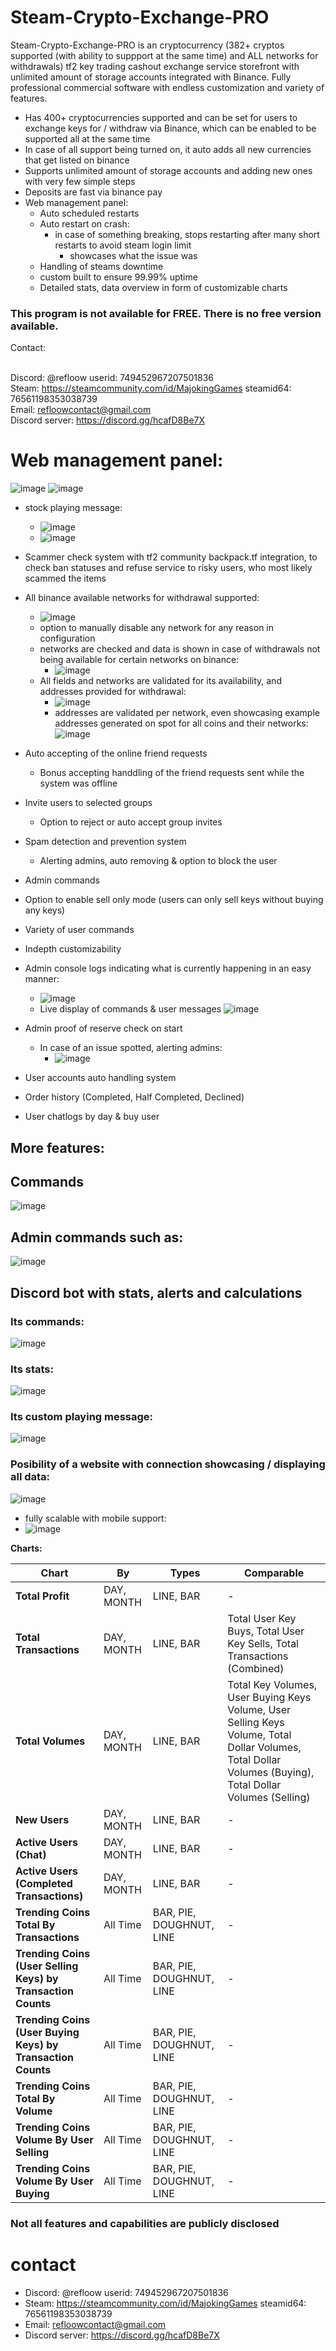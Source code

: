 # Steam-Crypto-Exchange-PRO
Steam-Crypto-Exchange-PRO is an cryptocurrency (382+ cryptos supported (with ability to suppport at the same time) and ALL networks for withdrawals) tf2 key trading cashout exchange service storefront with unlimited amount of storage accounts integrated with Binance. Fully professional commercial software with endless customization and variety of features.

- Has 400+ cryptocurrencies supported and can be set for users to exchange keys for / withdraw via Binance, which can be enabled to be supported all at the same time
- In case of all support being turned on, it auto adds all new currencies that get listed on binance
- Supports unlimited amount of storage accounts and adding new ones with very few simple steps
- Deposits are fast via binance pay
- Web management panel:
    - Auto scheduled restarts
    - Auto restart on crash:
        - in case of something breaking, stops restarting after many short restarts to avoid steam login limit
             - showcases what the issue was
    - Handling of steams downtime
    - custom built to ensure 99.99% uptime
    - Detailed stats, data overview in form of customizable charts

### This program is not available for FREE. There is no free version available.

Contact: 

<br>Discord: @refloow userid: 749452967207501836
<br>Steam: https://steamcommunity.com/id/MajokingGames steamid64: 76561198353038739
<br>Email: refloowcontact@gmail.com
<br>Discord server: https://discord.gg/hcafD8Be7X

# Web management panel:
![image](https://github.com/user-attachments/assets/5f88155c-c7c3-44ba-bb3d-5dcab9e8cbd4)
![image](https://github.com/user-attachments/assets/1beac833-7e03-48e9-9376-45832df53f26)




- stock playing message:
    - ![image](https://github.com/Refloow/Steam-Crypto-Exchange-PRO/assets/59449926/01f7e06a-8619-4de8-9695-ee320fc66d9e)
    - ![image](https://github.com/Refloow/Steam-Crypto-Exchange-PRO/assets/59449926/b9cea322-a173-4e9e-81a1-4bf46308ce17)


- Scammer check system with tf2 community backpack.tf integration, to check ban statuses and refuse service to risky users, who most likely scammed the items
- All binance available networks for withdrawal supported:
    - ![image](https://github.com/Refloow/Steam-Crypto-Exchange-PRO/assets/59449926/2325628b-094f-4a0d-803e-467d0b08bdb0)
    - option to manually disable any network for any reason in configuration
    - networks are checked and data is shown in case of withdrawals not being available for certain networks on binance:
        - ![image](https://github.com/Refloow/Steam-Crypto-Exchange-PRO/assets/59449926/3bc71e8f-8597-4e55-9ece-33b304f5d439)
    - All fields and networks are validated for its availability, and addresses provided for withdrawal:
        - ![image](https://github.com/Refloow/Steam-Crypto-Exchange-PRO/assets/59449926/7d902052-ceb6-48b3-acd1-e06b48e88189)
        - addresses are validated per network, even showcasing example addresses generated on spot for all coins and their networks: ![image](https://github.com/Refloow/Steam-Crypto-Exchange-PRO/assets/59449926/f9126fb5-1ac8-4df8-91ee-8e132776c4a5)


 
- Auto accepting of the online friend requests
    - Bonus accepting handdling of the friend requests sent while the system was offline
- Invite users to selected groups
    - Option to reject or auto accept group invites   
- Spam detection and prevention system
    - Alerting admins, auto removing & option to block the user    
- Admin commands
- Option to enable sell only mode (users can only sell keys without buying any keys)
- Variety of user commands
- Indepth customizability
- Admin console logs indicating what is currently happening in an easy manner:
   - ![image](https://github.com/Refloow/Steam-Crypto-Exchange-PRO/assets/59449926/b0fca6ed-79ab-4a37-bcbc-94ae0c9b6378)
   - Live display of commands & user messages ![image](https://github.com/Refloow/Steam-Crypto-Exchange-PRO/assets/59449926/10969073-905a-462a-b27a-a16d38cc29d4)


- Admin proof of reserve check on start
    - In case of an issue spotted, alerting admins:
        - ![image](https://github.com/Refloow/Steam-Crypto-Exchange-PRO/assets/59449926/98f5e65d-84a4-43cb-a374-dba92842f0bf)
     
- User accounts auto handling system
- Order history (Completed, Half Completed, Declined)
- User chatlogs by day & buy user

## More features:


## Commands
![image](https://github.com/Refloow/Steam-Crypto-Exchange-PRO/assets/59449926/de294371-606d-4e80-a3f9-cc3ee7a01c21)


## Admin commands such as:
![image](https://github.com/Refloow/Steam-Crypto-Exchange-PRO/assets/59449926/6959f621-7d43-4fe1-ba82-6153a10fdaf7)


## Discord bot with stats, alerts and calculations
### Its commands:
![image](https://github.com/Refloow/Steam-Crypto-Exchange-PRO/assets/59449926/0e9fd537-4d1a-4cd9-bddb-f8ddff8c95aa)

### Its stats:
![image](https://github.com/Refloow/Steam-Crypto-Exchange-PRO/assets/59449926/7ab29cec-ef76-40d3-8e21-49b72017b53d)

### Its custom playing message:

![image](https://github.com/Refloow/Steam-Crypto-Exchange-PRO/assets/59449926/29d7e3bb-8b96-46db-8e34-f56eb8ee0b47)

### Posibility of a website with connection showcasing / displaying all data:

![image](https://github.com/Refloow/Steam-Crypto-Exchange-PRO/assets/59449926/72d4f8d5-3431-4235-bfd6-0293b3b2e9b5)
- fully scalable with mobile support:
- ![image](https://github.com/Refloow/Steam-Crypto-Exchange-PRO/assets/59449926/237c3d79-4773-4e5f-b16d-39b3ce86a8ae)

**Charts:**

| **Chart** | **By** | **Types** | **Comparable** |
|-----------|--------|-----------|----------------|
| **Total Profit** | DAY, MONTH | LINE, BAR | - |
| **Total Transactions** | DAY, MONTH | LINE, BAR | Total User Key Buys, Total User Key Sells, Total Transactions (Combined) |
| **Total Volumes** | DAY, MONTH | LINE, BAR | Total Key Volumes, User Buying Keys Volume, User Selling Keys Volume, Total Dollar Volumes, Total Dollar Volumes (Buying), Total Dollar Volumes (Selling) |
| **New Users** | DAY, MONTH | LINE, BAR | - |
| **Active Users (Chat)** | DAY, MONTH | LINE, BAR | - |
| **Active Users (Completed Transactions)** | DAY, MONTH | LINE, BAR | - |
| **Trending Coins Total By Transactions** | All Time | BAR, PIE, DOUGHNUT, LINE | - |
| **Trending Coins (User Selling Keys) by Transaction Counts** | All Time | BAR, PIE, DOUGHNUT, LINE | - |
| **Trending Coins (User Buying Keys) by Transaction Counts** | All Time | BAR, PIE, DOUGHNUT, LINE | - |
| **Trending Coins Total By Volume** | All Time | BAR, PIE, DOUGHNUT, LINE | - |
| **Trending Coins Volume By User Selling** | All Time | BAR, PIE, DOUGHNUT, LINE | - |
| **Trending Coins Volume By User Buying** | All Time | BAR, PIE, DOUGHNUT, LINE | - |

### Not all features and capabilities are publicly disclosed

# contact

- Discord: @refloow userid: 749452967207501836
- Steam: https://steamcommunity.com/id/MajokingGames steamid64: 76561198353038739
- Email: refloowcontact@gmail.com
- Discord server: https://discord.gg/hcafD8Be7X
